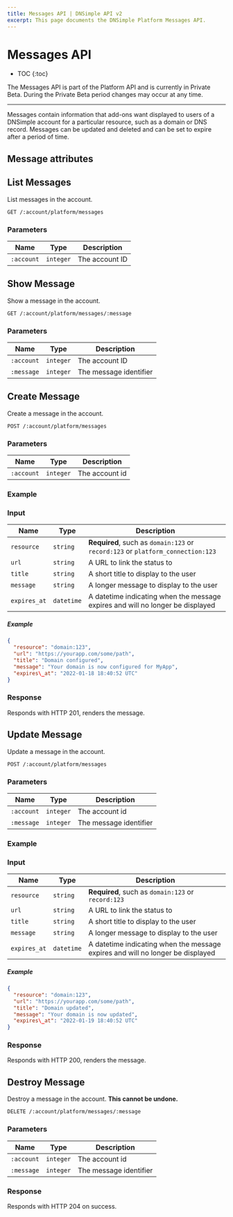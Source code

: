 ```yaml
---
title: Messages API | DNSimple API v2
excerpt: This page documents the DNSimple Platform Messages API.
---
```


# Messages API

* TOC
{:toc}

<note>
  The Messages API is part of the Platform API and is currently in Private Beta. During the Private Beta period changes may occur at any time.
</note>

---

Messages contain information that add-ons want displayed to users of a DNSimple account for a particular resource, such as a domain or DNS record. Messages can be updated and deleted and can be set to expire after a period of time.

## Message attributes

## List Messages

List messages in the account.

~~~
GET /:account/platform/messages
~~~

### Parameters

Name | Type | Description
-----|------|------------
`:account` | `integer` | The account ID

## Show Message

Show a message in the account.

~~~
GET /:account/platform/messages/:message
~~~

### Parameters

Name | Type | Description
-----|------|------------
`:account` | `integer` | The account ID
`:message` | `integer` | The message identifier

## Create Message

Create a message in the account.

~~~
POST /:account/platform/messages
~~~

### Parameters

Name | Type | Description
-----|------|------------
`:account` | `integer` | The account id

### Example

### Input

Name | Type | Description
-----|------|------------
`resource` | `string` | **Required**, such as `domain:123` or `record:123` or `platform_connection:123`
`url` | `string` | A URL to link the status to
`title` | `string` | A short title to display to the user
`message` | `string` | A longer message to display to the user
`expires_at` | `datetime` | A datetime indicating when the message expires and will no longer be displayed

##### Example

~~~json
{
  "resource": "domain:123",
  "url": "https://yourapp.com/some/path",
  "title": "Domain configured",
  "message": "Your domain is now configured for MyApp",
  "expires\_at": "2022-01-18 18:40:52 UTC" 
}
~~~

### Response

Responds with HTTP 201, renders the message.

## Update Message

Update a message in the account.

~~~
POST /:account/platform/messages
~~~

### Parameters

Name | Type | Description
-----|------|------------
`:account` | `integer` | The account id
`:message` | `integer` | The message identifier

### Example

### Input

Name | Type | Description
-----|------|------------
`resource` | `string` | **Required**, such as `domain:123` or `record:123`
`url` | `string` | A URL to link the status to
`title` | `string` | A short title to display to the user
`message` | `string` | A longer message to display to the user
`expires_at` | `datetime` | A datetime indicating when the message expires and will no longer be displayed

##### Example

~~~json
{
  "resource": "domain:123",
  "url": "https://yourapp.com/some/path",
  "title": "Domain updated",
  "message": "Your domain is now updated",
  "expires\_at": "2022-01-19 18:40:52 UTC" 
}
~~~

### Response

Responds with HTTP 200, renders the message.


## Destroy Message

Destroy a message in the account. **This cannot be undone.**

~~~
DELETE /:account/platform/messages/:message
~~~

### Parameters

Name | Type | Description
-----|------|------------
`:account` | `integer` | The account id
`:message` | `integer` | The message identifier

### Response

Responds with HTTP 204 on success.
